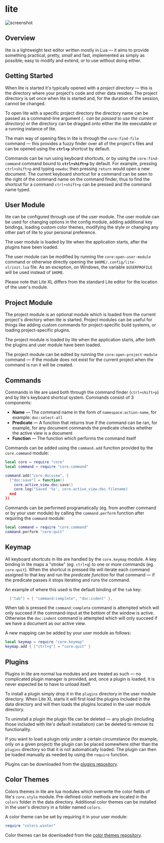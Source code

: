 # lite

![screenshot](https://user-images.githubusercontent.com/3920290/81471642-6c165880-91ea-11ea-8cd1-fae7ae8f0bc4.png)

## Overview
lite is a lightweight text editor written mostly in Lua — it aims to provide
something practical, pretty, *small* and fast, implemented as simply as
possible; easy to modify and extend, or to use without doing either.


## Getting Started
When lite is started it's typically opened with a *project directory* — this
is the directory where your project's code and other data resides. The project
directory is set once when lite is started and, for the duration of the
session, cannot be changed.

To open lite with a specific project directory the directory name can be passed
as a command-line argument *(`.` can be passed to use the current directory)* or
the directory can be dragged onto either the lite executable or a running
instance of lite.

The main way of opening files in lite is through the `core:find-file` command
— this provides a fuzzy finder over all of the project's files and can be
opened using the **`ctrl+p`** shortcut by default.

Commands can be run using keyboard shortcuts, or by using the `core:find-command`
command bound to **`ctrl+shift+p`** by default. For example, pressing
`ctrl+shift+p` and typing `newdoc` then pressing `return` would open a new
document. The current keyboard shortcut for a command can be seen to the right
of the command name on the command finder, thus to find the shortcut for a command
`ctrl+shift+p` can be pressed and the command name typed.


## User Module
lite can be configured through use of the user module. The user module can be
used for changing options in the config module, adding additional key bindings,
loading custom color themes, modifying the style or changing any other part of
lite to your personal preference.

The user module is loaded by lite when the application starts, after the plugins
have been loaded.

The user module can be modified by running the `core:open-user-module` command
or otherwise directly opening the `$HOME/.config/lite-xl/init.lua` file.
As an exception, on Windows, the variable `$USERPROFILE` will be used instead of
`$HOME`.

Please note that Lite XL differs from the standard Lite editor for the location
of the user's module.

## Project Module
The project module is an optional module which is loaded from the current
project's directory when lite is started. Project modules can be useful for
things like adding custom commands for project-specific build systems, or
loading project-specific plugins.

The project module is loaded by lite when the application starts, after both the
plugins and user module have been loaded.

The project module can be edited by running the `core:open-project-module`
command — if the module does not exist for the current project when the
command is run it will be created.


## Commands
Commands in lite are used both through the command finder (`ctrl+shift+p`) and
by lite's keyboard shortcut system. Commands consist of 3 components:
* **Name** — The command name in the form of `namespace:action-name`, for
  example: `doc:select-all`
* **Predicate** — A function that returns true if the command can be ran, for
  example, for any document commands the predicate checks whether the active
  view is a document
* **Function** — The function which performs the command itself

Commands can be added using the `command.add` function provided by the
`core.command` module:
```lua
local core = require "core"
local command = require "core.command"

command.add("core.docview", {
  ["doc:save"] = function()
    core.active_view.doc:save()
    core.log("Saved '%s', core.active_view.doc.filename)
  end
})
```

Commands can be performed programatically (eg. from another command or by your
user module) by calling the `command.perform` function after requiring the
`command` module:
```lua
local command = require "core.command"
command.perform "core:quit"
```


## Keymap
All keyboard shortcuts in lite are handled by the `core.keymap` module. A key
binding in lite maps a "stroke" (eg. `ctrl+q`) to one or more commands (eg.
`core:quit`). When the shortcut is pressed lite will iterate each command
assigned to that key and run the *predicate function* for that command — if the
predicate passes it stops iterating and runs the command.

An example of where this used is the default binding of the `tab` key:
``` lua
  ["tab"] = { "command:complete", "doc:indent" },
```
When tab is pressed the `command:complete` command is attempted which will only
succeed if the command-input at the bottom of the window is active. Otherwise
the `doc:indent` command is attempted which will only succeed if we have a
document as our active view.

A new mapping can be added by your user module as follows:
```lua
local keymap = require "core.keymap"
keymap.add { ["ctrl+q"] = "core:quit" }
```


## Plugins
Plugins in lite are normal lua modules and are treated as such — no
complicated plugin manager is provided, and, once a plugin is loaded, it is never
expected be to have to unload itself.

To install a plugin simply drop it in the `plugins` directory in the user
module directory.
When Lite XL starts it will first load the plugins included in the data directory
and will then loads the plugins located in the user module directory.

To uninstall a plugin the
plugin file can be deleted — any plugin (including those included with lite's
default installation) can be deleted to remove its functionality.

If you want to load a plugin only under a certain circumstance (for example,
only on a given project) the plugin can be placed somewhere other than the
`plugins` directory so that it is not automatically loaded. The plugin can
then be loaded manually as needed by using the `require` function.

Plugins can be downloaded from the [plugins repository](https://github.com/rxi/lite-plugins).


## Color Themes
Colors themes in lite are lua modules which overwrite the color fields of lite's
`core.style` module.
Pre-defined color methods are located in the `colors` folder in the data directory.
Additional color themes can be installed in the user's directory in a folder named
`colors`.

A color theme can be set by requiring it in your user module:
```lua
require "colors.winter"
```

Color themes can be downloaded from the [color themes repository](https://github.com/rxi/lite-colors).

